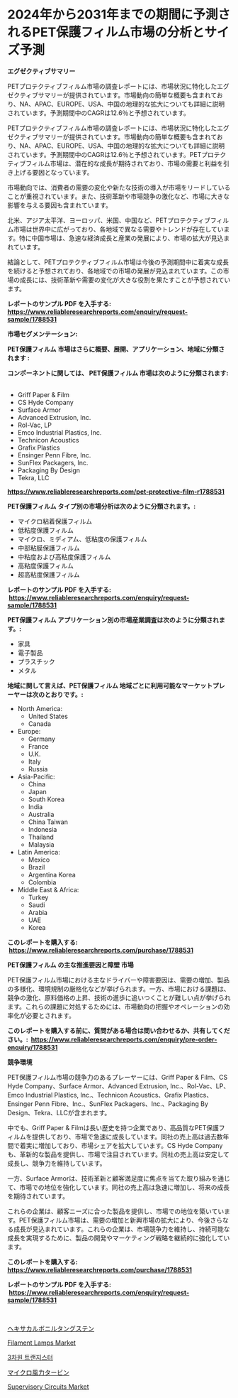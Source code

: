 <p><h1>2024年から2031年までの期間に予測されるPET保護フィルム市場の分析とサイズ予測</h1></p><p><strong>エグゼクティブサマリー</strong></p>
<p><p>PETプロテクティブフィルム市場の調査レポートには、市場状況に特化したエグゼクティブサマリーが提供されています。市場動向の簡単な概要も含まれており、NA、APAC、EUROPE、USA、中国の地理的な拡大についても詳細に説明されています。予測期間中のCAGRは12.6％と予想されています。</p><p>PETプロテクティブフィルム市場の調査レポートには、市場状況に特化したエグゼクティブサマリーが提供されています。市場動向の簡単な概要も含まれており、NA、APAC、EUROPE、USA、中国の地理的な拡大についても詳細に説明されています。予測期間中のCAGRは12.6％と予想されています。PETプロテクティブフィルム市場は、潜在的な成長が期待されており、市場の需要と利益を引き上げる要因となっています。</p><p>市場動向では、消費者の需要の変化や新たな技術の導入が市場をリードしていることが重視されています。また、技術革新や市場競争の激化など、市場に大きな影響を与える要因も含まれています。</p><p>北米、アジア太平洋、ヨーロッパ、米国、中国など、PETプロテクティブフィルム市場は世界中に広がっており、各地域で異なる需要やトレンドが存在しています。特に中国市場は、急速な経済成長と産業の発展により、市場の拡大が見込まれています。</p><p>結論として、PETプロテクティブフィルム市場は今後の予測期間中に着実な成長を続けると予想されており、各地域での市場の発展が見込まれています。この市場の成長には、技術革新や需要の変化が大きな役割を果たすことが予想されています。</p></p>
<p><strong>レポートのサンプル PDF を入手する: <a href="https://www.reliableresearchreports.com/enquiry/request-sample/1788531">https://www.reliableresearchreports.com/enquiry/request-sample/1788531</a></strong></p>
<p><strong>市場セグメンテーション:</strong></p>
<p><strong> PET保護フィルム 市場はさらに概要、展開、アプリケーション、地域に分類されます :</strong></p>
<p><strong>コンポーネントに関しては、 PET保護フィルム 市場は次のように分類されます: &nbsp;</strong></p>
<p><ul><li>Griff Paper & Film</li><li>CS Hyde Company</li><li>Surface Armor</li><li>Advanced Extrusion, Inc.</li><li>Rol-Vac, LP</li><li>Emco Industrial Plastics, Inc.</li><li>Technicon Acoustics</li><li>Grafix Plastics</li><li>Ensinger Penn Fibre, Inc.</li><li>SunFlex Packagers, Inc.</li><li>Packaging By Design</li><li>Tekra, LLC</li></ul></p>
<p><strong><a href="https://www.reliableresearchreports.com/pet-protective-film-r1788531">https://www.reliableresearchreports.com/pet-protective-film-r1788531</a></strong></p>
<p><strong> PET保護フィルム タイプ別の市場分析は次のように分類されます。:</strong></p>
<p><ul><li>マイクロ粘着保護フィルム</li><li>低粘度保護フィルム</li><li>マイクロ、ミディアム、低粘度の保護フィルム</li><li>中部粘膜保護フィルム</li><li>中粘度および高粘度保護フィルム</li><li>高粘度保護フィルム</li><li>超高粘度保護フィルム</li></ul></p>
<p><strong>レポートのサンプル PDF を入手する: &nbsp;<a href="https://www.reliableresearchreports.com/enquiry/request-sample/1788531">https://www.reliableresearchreports.com/enquiry/request-sample/1788531</a></strong></p>
<p><strong> PET保護フィルム アプリケーション別の市場産業調査は次のように分類されます。:</strong></p>
<p><ul><li>家具</li><li>電子製品</li><li>プラスチック</li><li>メタル</li></ul></p>
<p><strong>地域に関して言えば、PET保護フィルム 地域ごとに利用可能なマーケットプレーヤーは次のとおりです。:</strong></p>
<p><ul>
    <li>
        North America:
        <ul>
            <li>United States</li>
            <li>Canada</li>
        </ul>
    </li>
    <li>
        Europe:
        <ul>
            <li>Germany</li>
            <li>France</li>
            <li>U.K.</li>
            <li>Italy</li>
            <li>Russia</li>
        </ul>
    </li>
    <li>
        Asia-Pacific:
        <ul>
            <li>China</li>
            <li>Japan</li>
            <li>South Korea</li>
            <li>India</li>
            <li>Australia</li>
            <li>China Taiwan</li>
            <li>Indonesia</li>
            <li>Thailand</li>
            <li>Malaysia</li>
        </ul>
    </li>
    <li>
        Latin America:
        <ul>
            <li>Mexico</li>
            <li>Brazil</li>
            <li>Argentina Korea</li>
            <li>Colombia</li>
        </ul>
    </li>
    <li>
        Middle East & Africa:
        <ul>
            <li>Turkey</li>
            <li>Saudi</li>
            <li>Arabia</li>
            <li>UAE</li>
            <li>Korea</li>
        </ul>
    </li>
    </ul></p>
<p><strong>このレポートを購入する: &nbsp;<a href="https://www.reliableresearchreports.com/purchase/1788531">https://www.reliableresearchreports.com/purchase/1788531</a></strong></p>
<p><strong>PET保護フィルム の主な推進要因と障壁 市場</strong></p>
<p><p>PET保護フィルム市場における主なドライバーや障害要因は、需要の増加、製品の多様化、環境規制の厳格化などが挙げられます。一方、市場における課題は、競争の激化、原料価格の上昇、技術の進歩に追いつくことが難しい点が挙げられます。これらの課題に対処するためには、市場動向の把握やオペレーションの効率化が必要とされます。</p></p>
<p><strong>このレポートを購入する前に、質問がある場合は問い合わせるか、共有してください。:&nbsp; <a href="https://www.reliableresearchreports.com/enquiry/pre-order-enquiry/1788531">https://www.reliableresearchreports.com/enquiry/pre-order-enquiry/1788531</a></strong></p>
<p><strong>競争環境</strong></p>
<p><p>PET保護フィルム市場の競争力のあるプレーヤーには、Griff Paper & Film、CS Hyde Company、Surface Armor、Advanced Extrusion, Inc.、Rol-Vac、LP、Emco Industrial Plastics, Inc.、Technicon Acoustics、Grafix Plastics、Ensinger Penn Fibre、Inc.、SunFlex Packagers、Inc.、Packaging By Design、Tekra、LLCが含まれます。</p><p>中でも、Griff Paper & Filmは長い歴史を持つ企業であり、高品質なPET保護フィルムを提供しており、市場で急速に成長しています。同社の売上高は過去数年間で着実に増加しており、市場シェアを拡大しています。CS Hyde Companyも、革新的な製品を提供し、市場で注目されています。同社の売上高は安定して成長し、競争力を維持しています。</p><p>一方、Surface Armorは、技術革新と顧客満足度に焦点を当てた取り組みを通じて、市場での地位を強化しています。同社の売上高は急速に増加し、将来の成長を期待されています。</p><p>これらの企業は、顧客ニーズに合った製品を提供し、市場での地位を築いています。PET保護フィルム市場は、需要の増加と新興市場の拡大により、今後さらなる成長が見込まれています。これらの企業は、市場競争力を維持し、持続可能な成長を実現するために、製品の開発やマーケティング戦略を継続的に強化しています。</p></p>
<p><strong>このレポートを購入する: &nbsp; <a href="https://www.reliableresearchreports.com/purchase/1788531">https://www.reliableresearchreports.com/purchase/1788531</a></strong></p>
<p><strong>レポートのサンプル PDF を入手する: &nbsp;<a href="https://www.reliableresearchreports.com/enquiry/request-sample/1788531">https://www.reliableresearchreports.com/enquiry/request-sample/1788531</a></strong><strong></strong></p>
<p>&nbsp;</p>
<p><p><a href="https://github.com/vhemk0794148/Market-Research-Report-List-1/blob/main/605209225857.md">ヘキサカルボニルタングステン</a></p><p><a href="https://www.linkedin.com/pulse/filament-lamps-market-size-reveals-best-marketing-channels-global-hnfwe?trackingId=1ECqCeh0qSDFfITrlK7GVA%3D%3D">Filament Lamps Market</a></p><p><a href="https://medium.com/@christianlarkinus/%EC%82%BC%EC%B0%A8%EC%9B%90-%ED%8A%B8%EB%9E%9C%EC%A7%80%EC%8A%A4%ED%84%B0-%EC%8B%9C%EC%9E%A5-%EB%B6%84%EC%84%9D-%EA%B7%B8-%EC%A6%9D%EA%B0%80%EC%9C%A8-%EC%8B%9C%EC%9E%A5-%EC%84%B8%EB%B6%84%ED%99%94-%EB%B0%8F-%EA%B8%80%EB%A1%9C%EB%B2%8C-%EC%82%B0%EC%97%85-%EA%B0%9C%EC%9A%94-e63f79b3eb89">3차원 트랜지스터</a></p><p><a href="https://github.com/pepo3k/Market-Research-Report-List-1/blob/main/212855825858.md">マイクロ風力タービン</a></p><p><a href="https://www.linkedin.com/pulse/supervisory-circuits-market-share-evolution-growth-trends-oxmmc?trackingId=Znyp%2BRGOSrp2yN8riWBLBg%3D%3D">Supervisory Circuits Market</a></p></p>